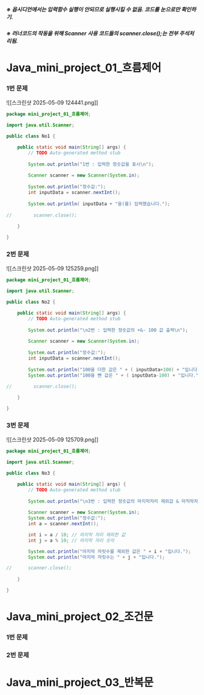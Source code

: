 
##### ※ 옵시디언에서는 입력함수 실행이 안되므로 실행시킬 수 없음. 코드를 눈으로만 확인하기.

##### ※ 러너코드의 작동을 위해 Scanner 사용 코드들의 scanner.close();는 전부 주석처리됨.



# **Java_mini_project_01_흐름제어**



### 1번 문제
![[스크린샷 2025-05-09 124441.png]]
```java //
package mini_project_01_흐름제어;

import java.util.Scanner;

public class No1 {

	public static void main(String[] args) {
		// TODO Auto-generated method stub
		
		System.out.println("1번 : 입력한 정숫값을 표시\n");
		
		Scanner scanner = new Scanner(System.in);
		
		System.out.println("정수값:");
		int inputData = scanner.nextInt();
		
		System.out.println( inputData + "을(를) 입력했습니다.");
		
//        scanner.close();
		
	}

}
```

### 2번 문제
![[스크린샷 2025-05-09 125259.png]]
```java
package mini_project_01_흐름제어;

import java.util.Scanner;

public class No2 {

	public static void main(String[] args) {
		// TODO Auto-generated method stub
		
		System.out.println("\n2번 : 입력한 정숫값의 +&- 100 값 출력\n");
		
		Scanner scanner = new Scanner(System.in);
		
		System.out.println("정수값:");
		int inputData = scanner.nextInt();
		
		System.out.println("100을 더한 값은 " + ( inputData+100) + "입니다.");
		System.out.println("100을 뺀 값은 " + ( inputData-100) + "입니다.");

//        scanner.close();
		
	}

}

```

### 3번 문제

![[스크린샷 2025-05-09 125709.png]]
```java
package mini_project_01_흐름제어;

import java.util.Scanner;

public class No3 {

	public static void main(String[] args) {
		// TODO Auto-generated method stub
		
		System.out.println("\n3번 : 입력한 정숫값의 마지막자리 제외값 & 마직막자리값\n");
		
		Scanner scanner = new Scanner(System.in);
		System.out.println("정수값:");
		int a = scanner.nextInt();

	    int i = a / 10; // 마지막 자리 제외한 값
	    int j = a % 10; // 마지막 자리 숫자

	    System.out.println("마지막 자릿수를 제외한 값은 " + i + "입니다.");
	    System.out.println("마지막 자릿수는 " + j + "입니다.");

//		scanner.close();
		
	}

}

```



# Java_mini_project_02_조건문

### 1번 문제




### 2번 문제




# Java_mini_project_03_반복문

















